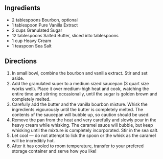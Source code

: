 ## Ingredients

- 2 tablespoons Bourbon, optional
- 1 tablespoon Pure Vanilla Extract
- 2 cups Granulated Sugar
- 12 tablespoons Salted Butter, sliced into tablespoons
- 1 cup Heavy Cream
- 1 teaspoon Sea Salt


## Directions

1. In small bowl, combine the bourbon and vanilla extract. Stir and set aside.
2. Add the granulated super to a medium sized saucepan (3 quart size works well). Place it over medium-high heat and cook, watching the entire time and stirring occasionally, until the sugar is golden brown and completely melted.
3. Carefully add the butter and the vanilla bourbon mixture. Whisk the ingredients vigourously until the butter is completely melted. The contents of the saucepan will bubble up, so caution should be used.
4. Remove the pan from the heat and very carefully and slowly pour in the heavy cream while whisking. The caramel sauce will bubble, but keep whisking until the mixture is completely incorporated. Stir in the sea salt.
5. Let cool — do not attempt to lick the spoon or the whisk as the caramel will be incredibly hot.
6. After it has cooled to room temperature, transfer to your prefered storage container and serve how you like!
